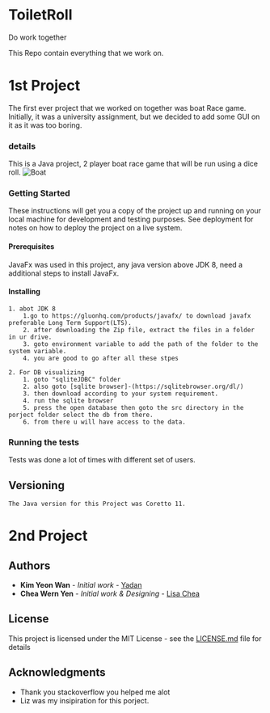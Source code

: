 
# ToiletRoll
Do work together

This Repo contain everything that we work on.

# 1st Project
The first ever project that we worked on together was boat Race game.
Initially, it was a university assignment, but we decided to add some GUI on it as it was too boring.

### details

This is a Java project, 2 player boat race game that will be run using a dice roll.
 ![Boat](https://github.com/wanyeonkim/BOAT-RACE/tree/main/Cleanup/GUI/playerboat/boat1.png?raw=true)

### Getting Started

These instructions will get you a copy of the project up and running on your local machine for development and testing purposes. See deployment for notes on how to deploy the project on a live system.

#### Prerequisites

JavaFx was used in this project, any java version above JDK 8, need a additional steps to install JavaFx.

#### Installing
```
1. abot JDK 8 
	1.go to https://gluonhq.com/products/javafx/ to download javafx preferable Long Term Support(LTS).
	2. after downloading the Zip file, extract the files in a folder in ur drive.
	3. goto environment variable to add the path of the folder to the system variable.
	4. you are good to go after all these stpes
	
2. For DB visualizing 
	1. goto "sqliteJDBC" folder 
	2. also goto [sqlite browser]-(https://sqlitebrowser.org/dl/)
	3. then download according to your system requirement.
	4. run the sqlite browser
	5. press the open database then goto the src directory in the porject folder select the db from there.
	6. from there u will have access to the data. 
```


### Running the tests

Tests was done a lot of times with different set of users. 


## Versioning

```
The Java version for this Project was Coretto 11.
```

# 2nd Project





## Authors

* **Kim Yeon Wan** - *Initial work* - [Yadan](https://github.com/wanyeonkim)
* **Chea Wern Yen** - *Initial work & Designing* - [Lisa Chea](https://github.com/thelizc)


## License

This project is licensed under the MIT License - see the [LICENSE.md](https://github.com/wanyeonkim/BOAT-RACE/blob/main/LICENSE) file for details

## Acknowledgments

* Thank you stackoverflow you helped me alot
* Liz was my insipiration for this porject.

